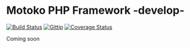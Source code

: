 Motoko PHP Framework -develop-
=====

[![Build Status](https://travis-ci.org/TeamIgnite/Motoko.png)](https://travis-ci.org/TeamIgnite/Motoko)  [![Gittip](http://origin.shields.io/gittip/clone1018.png)](https://www.gittip.com/clone1018/) [![Coverage Status](https://coveralls.io/repos/TeamIgnite/Motoko/badge.png)](https://coveralls.io/r/TeamIgnite/Motoko)

Coming soon
